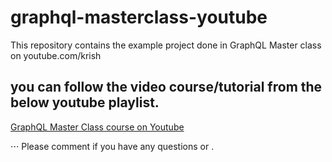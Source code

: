 # graphql-masterclass-youtube
This repository contains the example project done in GraphQL Master class on youtube.com/krish

## you can follow the video course/tutorial from the below youtube playlist.
[GraphQL Master Class course on Youtube](https://www.youtube.com/playlist?list=PLD-mYtebG3X8mcXS3IfRWVy6H7-qKsAel "Krish Dinesh youtube")


⋅⋅⋅ Please comment if you have any questions or .
